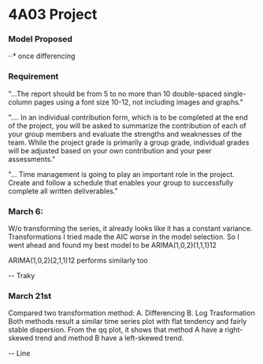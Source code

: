 # 4A03 Project


### Model Proposed
⋅⋅* once differencing


### Requirement
"...The report should be from 5 to no more than 10 double-spaced single-column pages using a font size 10-12, not including images and graphs."

".... In an individual contribution form, which is to be completed at the end of the project, you will be asked to summarize the contribution of each of your group members and evaluate the strengths and weaknesses of the team. While the project grade is primarily a group grade, individual grades will be adjusted based on your own contribution and your peer assessments."

"... Time management is going to play an important role in the project. Create and follow a schedule that enables your group to successfully complete all written deliverables."

### March 6: 

W/o transforming the series, it already looks like it has a constant variance. Transformations I tried made the AIC worse in the model selection. So I went ahead and found my best model to be ARIMA(1,0,2)(1,1,1)12

ARIMA(1,0,2)(2,1,1)12 performs similarly too

-- Traky


### March 21st

Compared two transformation method:
                A. Differencing
                B. Log Trasformation
Both methods result a similar time series plot with flat tendency and fairly stable dispersion.
From the qq plot, it shows that method A have a right-skewed trend and method B have a left-skewed trend.

-- Line
